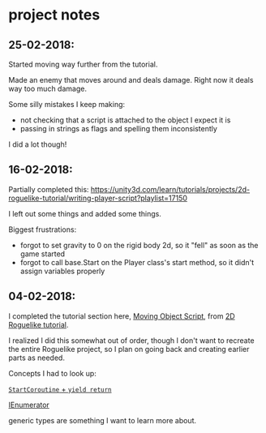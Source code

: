 # project notes

## 25-02-2018:
Started moving way further from the tutorial. 

Made an enemy that moves around and deals damage. Right now it deals way too much damage. 

Some silly mistakes I keep making:
* not checking that a script is attached to the object I expect it is
* passing in strings as flags and spelling them inconsistently 

I did a lot though!

## 16-02-2018:
Partially completed this:
https://unity3d.com/learn/tutorials/projects/2d-roguelike-tutorial/writing-player-script?playlist=17150

I left out some things and added some things. 

Biggest frustrations:

* forgot to set gravity to 0 on the rigid body 2d, so it "fell" as soon as the game started
* forgot to call base.Start on the Player class's start method, so it didn't assign variables properly

## 04-02-2018:

I completed the tutorial section here, [Moving Object Script](https://unity3d.com/learn/tutorials/projects/2d-roguelike-tutorial/moving-object-script?playlist=17150), from [2D Roguelike tutorial](https://unity3d.com/learn/tutorials/s/2d-roguelike-tutorial).

I realized I did this somewhat out of order, though I don't want to recreate the entire Roguelike project, so I plan on going back and creating earlier parts as needed.

Concepts I had to look up:

[`StartCoroutine` + `yield return`](https://stackoverflow.com/questions/12932306/how-does-startcoroutine-yield-return-pattern-really-work-in-unity)

[IEnumerator](https://msdn.microsoft.com/en-us/library/system.collections.ienumerator)

generic types are something I want to learn more about.
